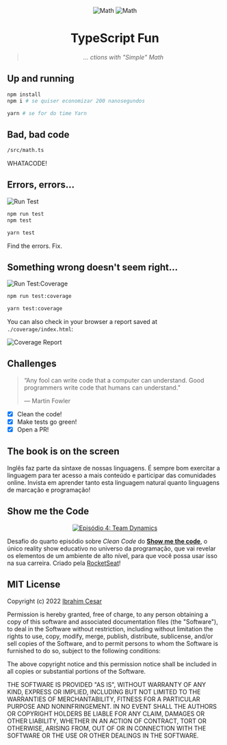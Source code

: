 <div align="center">

![Math](/_repo/woman-teacher_1f469-200d-1f3eb.png)
![Math](/_repo/man-teacher_1f468-200d-1f3eb.png)

# TypeScript Fun

> _... ctions with "Simple" Math_

</div>

## Up and running

```bash
npm install
npm i # se quiser economizar 200 nanosegundos

yarn # se for do time Yarn
```

## Bad, bad code

```bash
/src/math.ts
```

WHATACODE!

## Errors, errors...

![Run Test](/_repo/run_test.gif)

```bash
npm run test
npm test

yarn test
```

Find the errors. Fix.

## Something wrong doesn't seem right...

![Run Test:Coverage](/_repo/run_test-coverage.gif)

```bash
npm run test:coverage

yarn test:coverage
```

You can also check in your browser a report saved at `./coverage/index.html`:

![Coverage Report](/_repo/test-coverage-report.gif)

## Challenges

> “Any fool can write code that a computer can understand. Good programmers write code that humans can understand.”
>
> ― Martin Fowler

- [X] Clean the code!
- [X] Make tests go green!
- [X] Open a PR!

## The book is on the screen

Inglês faz parte da síntaxe de nossas linguagens. É sempre bom exercitar a linguagem para ter acesso a mais conteúdo e participar das comunidades online. Invista em aprender tanto esta linguagem natural quanto linguagens de marcação e programação!

## Show me the Code

<div align="center">
  
[![Episódio 4: Team Dynamics](/_repo/showmethecode.jpg)](https://www.youtube.com/watch?v=wmlMag5YTrY&t=300s)
  
</div>

Desafio do quarto episódio sobre _Clean Code_ do [**Show me the code**](https://lp.rocketseat.com.br/inscricao/showmethecode), o único reality show educativo no universo da programação, que vai revelar os elementos de um ambiente de alto nível, para que você possa usar isso na sua carreira. Criado pela [RocketSeat](https://www.rocketseat.com.br/)!


## MIT License

Copyright (c) 2022 [Ibrahim Cesar](https://ibrahimcesar.cloud)

Permission is hereby granted, free of charge, to any person obtaining a copy
of this software and associated documentation files (the "Software"), to deal
in the Software without restriction, including without limitation the rights
to use, copy, modify, merge, publish, distribute, sublicense, and/or sell
copies of the Software, and to permit persons to whom the Software is
furnished to do so, subject to the following conditions:

The above copyright notice and this permission notice shall be included in all
copies or substantial portions of the Software.

THE SOFTWARE IS PROVIDED "AS IS", WITHOUT WARRANTY OF ANY KIND, EXPRESS OR
IMPLIED, INCLUDING BUT NOT LIMITED TO THE WARRANTIES OF MERCHANTABILITY,
FITNESS FOR A PARTICULAR PURPOSE AND NONINFRINGEMENT. IN NO EVENT SHALL THE
AUTHORS OR COPYRIGHT HOLDERS BE LIABLE FOR ANY CLAIM, DAMAGES OR OTHER
LIABILITY, WHETHER IN AN ACTION OF CONTRACT, TORT OR OTHERWISE, ARISING FROM,
OUT OF OR IN CONNECTION WITH THE SOFTWARE OR THE USE OR OTHER DEALINGS IN THE
SOFTWARE.
